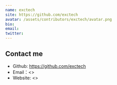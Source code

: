 ```yaml
---
name: exctech
site: https://github.com/exctech
avatar: /assets/contributors/exctech/avatar.png
bio: 
email: 
twitter: 
---
```



## Contact me

- Github: <https://github.com/exctech>
- Email：<>
- Website: <>
